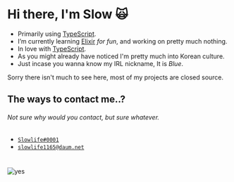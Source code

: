 # Hi there, I'm Slow 🙀

- Primarily using [TypeScript](https://www.typescriptlang.org).
- I’m currently learning [Elixir](https://elixir-lang.org) *for fun*, and working on pretty much nothing.
- In love with [TypeScript](https://www.typescriptlang.org).
- As you might already have noticed I'm pretty much into Korean culture.
- Just incase you wanna know my IRL nickname, It is *Blue*.

Sorry there isn't much to see here, most of my projects are closed source.

## The ways to contact me..?
###### Not sure why would you contact, but sure whatever.

- <a href="https://discord.com/users/374905512661221377">`Slowlife#0001`</a>
- <a href="mailto:slowlife1165@daum.net">`slowlife1165@daum.net`</a>

#

![yes](https://i.imgur.com/FaTsvPu.gif)

